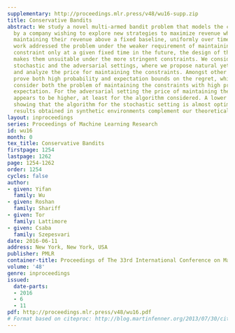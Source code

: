 ```yaml
---
supplementary: http://proceedings.mlr.press/v48/wu16-supp.zip
title: Conservative Bandits
abstract: We study a novel multi-armed bandit problem that models the challenge faced
  by a company wishing to explore new strategies to maximize revenue whilst simultaneously
  maintaining their revenue above a fixed baseline, uniformly over time. While previous
  work addressed the problem under the weaker requirement of maintaining the revenue
  constraint only at a given fixed time in the future, the design of those algorithms
  makes them unsuitable under the more stringent constraints. We consider both the
  stochastic and the adversarial settings, where we propose natural yet novel strategies
  and analyze the price for maintaining the constraints. Amongst other things, we
  prove both high probability and expectation bounds on the regret, while we also
  consider both the problem of maintaining the constraints with high probability or
  expectation. For the adversarial setting the price of maintaining the constraint
  appears to be higher, at least for the algorithm considered. A lower bound is given
  showing that the algorithm for the stochastic setting is almost optimal. Empirical
  results obtained in synthetic environments complement our theoretical findings.
layout: inproceedings
series: Proceedings of Machine Learning Research
id: wu16
month: 0
tex_title: Conservative Bandits
firstpage: 1254
lastpage: 1262
page: 1254-1262
order: 1254
cycles: false
author:
- given: Yifan
  family: Wu
- given: Roshan
  family: Shariff
- given: Tor
  family: Lattimore
- given: Csaba
  family: Szepesvari
date: 2016-06-11
address: New York, New York, USA
publisher: PMLR
container-title: Proceedings of The 33rd International Conference on Machine Learning
volume: '48'
genre: inproceedings
issued:
  date-parts:
  - 2016
  - 6
  - 11
pdf: http://proceedings.mlr.press/v48/wu16.pdf
# Format based on citeproc: http://blog.martinfenner.org/2013/07/30/citeproc-yaml-for-bibliographies/
---
```

